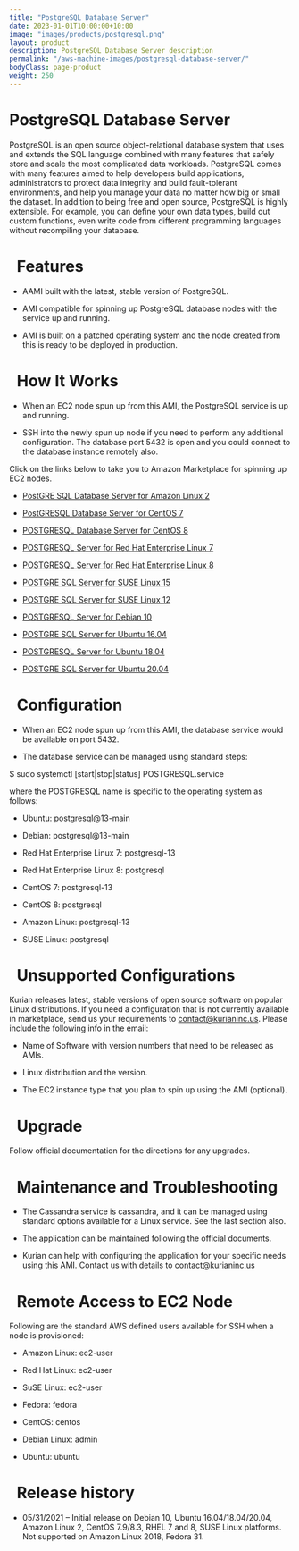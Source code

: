 ```yaml
---
title: "PostgreSQL Database Server"
date: 2023-01-01T10:00:00+10:00
image: "images/products/postgresql.png"
layout: product
description: PostgreSQL Database Server description
permalink: "/aws-machine-images/postgresql-database-server/"
bodyClass: page-product
weight: 250
---
```


PostgreSQL Database Server
==========================

PostgreSQL is an open source object-relational database system that uses and extends the SQL language combined with many features that safely store and scale the most complicated data workloads. PostgreSQL comes with many features aimed to help developers build applications, administrators to protect data integrity and build fault-tolerant environments, and help you manage your data no matter how big or small the dataset. In addition to being free and open source, PostgreSQL is highly extensible. For example, you can define your own data types, build out custom functions, even write code from different programming languages without recompiling your database.

  Features
==========

*   AAMI built with the latest, stable version of PostgreSQL.
    
*   AMI compatible for spinning up PostgreSQL database nodes with the service up and running.
    
*   AMI is built on a patched operating system and the node created from this is ready to be deployed in production.
    

  How It Works
==============

*   When an EC2 node spun up from this AMI, the PostgreSQL service is up and running.
    
*   SSH into the newly spun up node if you need to perform any additional configuration. The database port 5432 is open and you could connect to the database instance remotely also.
    

Click on the links below to take you to Amazon Marketplace for spinning up EC2 nodes.

*   [PostGRE SQL Database Server for Amazon Linux 2](https://aws.amazon.com/marketplace/pp/prodview-xvj2s6m7ixzug?sr=0-9&ref_=beagle&applicationId=AWSMPContessa)
    
*   [PostGRESQL Database Server for CentOS 7](https://aws.amazon.com/marketplace/pp/prodview-h6b7jwgb2dc2e?sr=0-5&ref_=beagle&applicationId=AWSMPContessa)
    
*   [POSTGRESQL Database Server for CentOS 8](https://aws.amazon.com/marketplace/pp/prodview-yb7g7qskmpwc6?sr=0-1&ref_=beagle&applicationId=AWSMPContessa)
    
*   [POSTGRESQL Server for Red Hat Enterprise Linux 7](https://aws.amazon.com/marketplace/pp/prodview-yjpzslswwbmak?sr=0-11&ref_=beagle&applicationId=AWSMPContessa)
    
*   [POSTGRESQL Server for Red Hat Enterprise Linux 8](https://aws.amazon.com/marketplace/pp/prodview-cqmlyhvzlgl2e?sr=0-10&ref_=beagle&applicationId=AWSMPContessa)
    
*   [POSTGRE SQL Server for SUSE Linux 15](https://aws.amazon.com/marketplace/pp/prodview-56htqramg36a2?sr=0-7&ref_=beagle&applicationId=AWSMPContessa)
    
*   [POSTGRE SQL Server for SUSE Linux 12](https://aws.amazon.com/marketplace/pp/prodview-v22pnfn4jikis?sr=0-8&ref_=beagle&applicationId=AWSMPContessa)
*   [POSTGRESQL Server for Debian 10](https://aws.amazon.com/marketplace/pp/prodview-btcrkfpt57q24?sr=0-6&ref_=beagle&applicationId=AWSMPContessa)
    
*   [POSTGRE SQL Server for Ubuntu 16.04](https://aws.amazon.com/marketplace/pp/prodview-h7rbwjaqp2m3u?sr=0-3&ref_=beagle&applicationId=AWSMPContessa)
    
*   [POSTGRESQL Server for Ubuntu 18.04](https://aws.amazon.com/marketplace/pp/prodview-25gqlugusxjma?sr=0-2&ref_=beagle&applicationId=AWSMPContessa)
    
*   [POSTGRE SQL Server for Ubuntu 20.04](https://aws.amazon.com/marketplace/pp/prodview-mgm443ayiultw?sr=0-1&ref_=beagle&applicationId=AWSMPContessa)
    

  Configuration
===============

*   When an EC2 node spun up from this AMI, the database service would be available on port 5432.
    
*   The database service can be managed using standard steps:
    

$ sudo systemctl \[start|stop|status\] POSTGRESQL.service 

where the POSTGRESQL name is specific to the operating system as follows:

*   Ubuntu: postgresql@13-main
    
*   Debian: postgresql@13-main
    
*   Red Hat Enterprise Linux 7: postgresql-13
    
*   Red Hat Enterprise Linux 8: postgresql
    
*   CentOS 7: postgresql-13
    
*   CentOS 8: postgresql
    
*   Amazon Linux: postgresql-13
    
*   SUSE Linux: postgresql
    

  Unsupported Configurations
============================

Kurian releases latest, stable versions of open source software on popular Linux distributions. If you need a configuration that is not currently available in marketplace, send us your requirements to contact@kurianinc.us. Please include the following info in the email:

*   Name of Software with version numbers that need to be released as AMIs.
    
*   Linux distribution and the version.
    
*   The EC2 instance type that you plan to spin up using the AMI (optional).
    

  Upgrade
=========

Follow official documentation for the directions for any upgrades.

  Maintenance and Troubleshooting
=================================

*   The Cassandra service is cassandra, and it can be managed using standard options available for a Linux service. See the last section also.
    
*   The application can be maintained following the official documents.
    
*   Kurian can help with configuring the application for your specific needs using this AMI. Contact us with details to contact@kurianinc.us
    

  Remote Access to EC2 Node
===========================

Following are the standard AWS defined users available for SSH when a node is provisioned:

*   Amazon Linux: ec2-user
    
*   Red Hat Linux: ec2-user
    
*   SuSE Linux: ec2-user
    
*   Fedora: fedora
    
*   CentOS: centos
    
*   Debian Linux: admin
    
*   Ubuntu: ubuntu
    

  Release history
=================

*   05/31/2021 – Initial release on Debian 10, Ubuntu 16.04/18.04/20.04, Amazon Linux 2, CentOS 7.9/8.3, RHEL 7 and 8, SUSE Linux platforms. Not supported on Amazon Linux 2018, Fedora 31.
